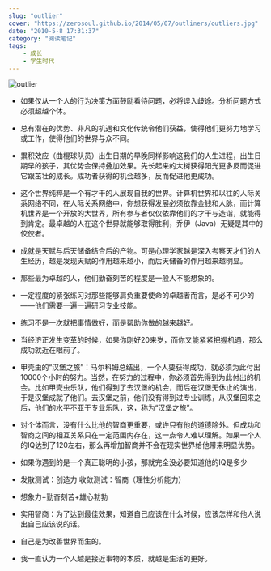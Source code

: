 ```yaml
---
slug: "outlier"
cover: "https://zerosoul.github.io/2014/05/07/outliners/outliers.jpg"
date: "2010-5-8 17:31:37"
category: "阅读笔记"
tags:
    - 成长
    - 学生时代
---
```

![outlier](https://zerosoul.github.io/2014/05/07/outliners/outliers.jpg)

-   如果仅从一个人的行为决策方面鼓励看待问题，必将误入歧途。分析问题方式必须超越个体。
    
-   总有潜在的优势、非凡的机遇和文化传统令他们获益，使得他们更努力地学习或工作，使得他们的世界与众不同。
    
-   累积效应（曲棍球队员）出生日期的早晚同样影响这我们的人生进程，出生日期早的孩子，其优势会保持叠加效果。先长起来的大树获得阳光更多反而促进它跟茁壮的成长。成功者获得的机会越多，反而促进他更成功。
    
-   这个世界纯粹是一个有才干的人展现自我的世界。计算机世界和以往的人际关系网络不同，在人际关系网络中，你想获得发展必须依靠金钱和人脉，而计算机世界是一个开放的大世界，所有参与者仅仅依靠他们的才干与造诣，就能得到肯定。最卓越的人在这个世界就能够取得胜利，乔伊（Java）无疑是其中的佼佼者。
    
-   成就是天赋与后天储备结合后的产物。可是心理学家越是深入考察天才们的人生经历，越是发现天赋的作用越来越小，而后天储备的作用越来越明显。
    
-   那些最为卓越的人，他们勤奋刻苦的程度是一般人不能想象的。
    
-   一定程度的紧张练习对那些能够肩负重要使命的卓越者而言，是必不可少的——他们需要一遍一遍研习专业技能。
    
-   练习不是一次就把事情做好，而是帮助你做的越来越好。
    
-   当经济正发生变革的时候，如果你刚好20来岁，而你又能紧紧把握机遇，那么成功就近在眼前了。
    
-   甲壳虫的“汉堡之旅”：马尔科姆总结出，一个人要获得成功，就必须为此付出10000个小时的努力。当然，在努力的过程中，你必须首先得到为此付出的机会。比如甲壳虫乐队，他们得到了去汉堡的机会，而后在汉堡无休止的演出，于是汉堡成就了他们。去汉堡之前，他们没有得到过专业训练，从汉堡回来之后，他们的水平不亚于专业乐队，这，称为“汉堡之旅”。
    
-   对个体而言，没有什么比他的智商更重要，或许只有他的道德除外。但成功和智商之间的相互关系只在一定范围内存在，这一点令人难以理解。如果一个人的IQ达到了120左右，那么再增加智商并不会在现实世界给他带来明显优势。
    
-   如果你遇到的是一个真正聪明的小孩，那就完全没必要知道他的IQ是多少
    
-   发散测试：创造力 收敛测试：智商（理性分析能力）
    
-   想象力+勤奋刻苦+雄心勃勃
    
-   实用智商：为了达到最佳效果，知道自己应该在什么时候，应该怎样和他人说出自己应该说的话。
    
-   自己是为改善世界而生的。
    
-   我一直认为一个人越是接近事物的本质，就越是生活的更好。